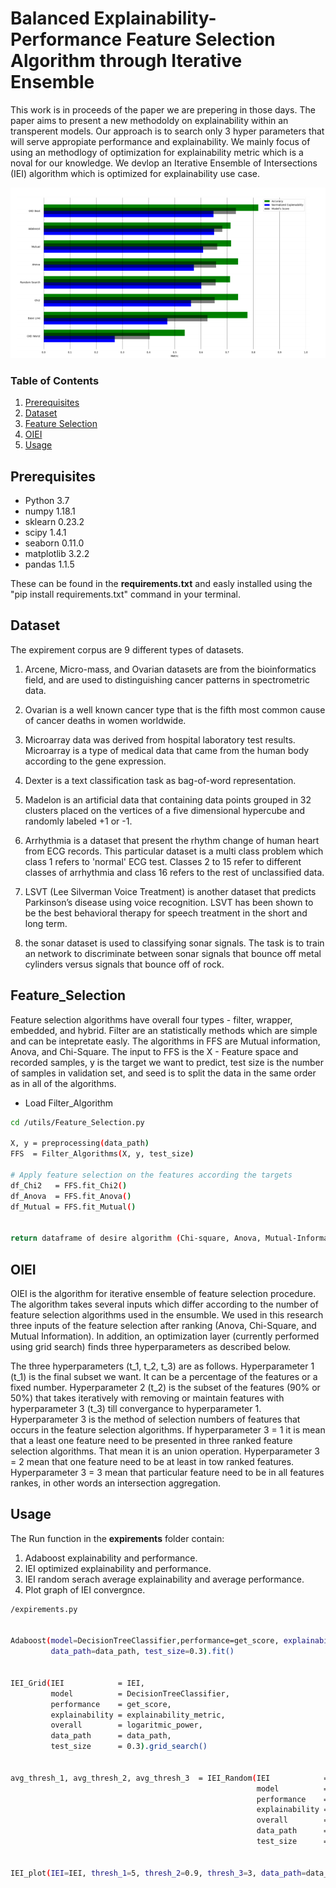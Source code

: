 # Balanced Explainability-Performance Feature Selection Algorithm through Iterative Ensemble 


This work is in proceeds of the paper we are prepering in those days. The paper aims to present a new methodoldy on explainability within an transperent models. Our approach is to search only 3 hyper parameters that will serve appropiate performance and explainability. We mainly focus of using an methodlogy of optimization for explainability metric which is a noval for our knowledge. We devlop an Iterative Ensemble of Intersections (IEI) algorithm which is optimized for explainability use case.

![](./miscs/Abstract.png)


### Table of Contents
1. [Prerequisites](#Prerequisites)     
2. [Dataset](#Dataset)
3. [Feature Selection](#Feature_Selection)
4. [OIEI](#OIEI)
5. [Usage](#Usage)

<a name="Prerequisites"/>

## Prerequisites
- Python      3.7
- numpy       1.18.1
- sklearn     0.23.2
- scipy       1.4.1
- seaborn     0.11.0
- matplotlib  3.2.2
- pandas      1.1.5

These can be found in the **requirements.txt** and easly installed using the "pip install requirements.txt" command in your terminal. 


<a name="Dataset"/>

## Dataset

The expirement corpus are 9 different types of datasets.

1. Arcene, Micro-mass, and Ovarian datasets are from the bioinformatics field, and are used to distinguishing cancer patterns in spectrometric data.

2. Ovarian is a well known cancer type that is the fifth most common cause of cancer deaths in women worldwide.

3. Microarray data was derived from hospital laboratory test results. Microarray is a type of medical data that came from the human body according to the gene expression.

4. Dexter is a text classification task as bag-of-word representation.

5. Madelon is an artificial data that containing data points grouped in 32 clusters placed on the vertices of a five dimensional hypercube and randomly labeled +1 or -1.

6. Arrhythmia is a dataset that present the rhythm change of human heart from ECG records. This particular dataset is a multi class problem which class 1 refers to 'normal' ECG test. Classes 2 to 15 refer to different classes of arrhythmia and class 16 refers to the rest of unclassified data.

7. LSVT (Lee Silverman Voice Treatment) is another dataset that predicts Parkinson’s disease using voice recognition. LSVT has been shown to be the best behavioral therapy for speech treatment in the short and long term. 

8. the sonar dataset is used to classifying sonar signals. The task is to train an network to discriminate between sonar signals that bounce off metal cylinders versus signals that bounce off of rock. 

<a name="Feature_Selection"/>

## Feature_Selection

Feature selection algorithms have overall four types - filter, wrapper, embedded, and hybrid. Filter are an statistically methods which are simple and can be intepretate easly. The algorithms in FFS are Mutual information, Anova, and Chi-Square. The input to FFS is the X - Feature space and recorded samples, y is the target we want to predict, test size is the number of samples in validation set, and seed is to split the data in the same order as in all of the algorithms.


- Load Filter_Algorithm

```bash
cd /utils/Feature_Selection.py

X, y = preprocessing(data_path)
FFS  = Filter_Algorithms(X, y, test_size)

# Apply feature selection on the features according the targets
df_Chi2   = FFS.fit_Chi2()
df_Anova  = FFS.fit_Anova()
df_Mutual = FFS.fit_Mutual()


return dataframe of desire algorithm (Chi-square, Anova, Mutual-Information)
```


<a name="OIEI"/>

## OIEI

OIEI is the algorithm for iterative ensemble of feature selection procedure. The algorithm takes several inputs which differ according to the number of feature selection algorithms used in the ensumble. We used in this research three inputs of the feature selection after ranking (Anova, Chi-Square, and Mutual Information). In addition, an optimization layer (currently performed using grid search) finds three hyperparameters as described below.

The three hyperparameters (t_1, t_2, t_3) are as follows. Hyperparameter 1 (t_1) is the final subset we want. It can be a percentage of the features or a fixed number. Hyperparameter 2 (t_2) is the subset of the features (90% or 50%) that takes iteratively with removing or maintain features with hyperparameter 3 (t_3) till convergance to hyperparameter 1. Hyperparameter 3 is the method of selection numbers of features that occurs in the feature selection algorithms. If hyperparameter 3 = 1 it is mean that a least one feature need to be presented in three ranked feature selection algorithms. That mean it is an union operation. Hyperparameter 3 = 2 mean that one feature need to be at least in tow ranked features. Hyperparameter 3 = 3 mean that particular feature need to be in all features rankes, in other words an intersection aggregation.

<a name="Usage"/>

## Usage

The Run function in the **expirements** folder contain:
1. Adaboost explainability and performance.
2. IEI optimized explainability and performance.
3. IEI random serach average explainability and average performance.
4. Plot graph of IEI convergnce.


```bash
/expirements.py


Adaboost(model=DecisionTreeClassifier,performance=get_score, explainability=explainability_metric,
         data_path=data_path, test_size=0.3).fit()


IEI_Grid(IEI            = IEI,
         model          = DecisionTreeClassifier,
         performance    = get_score,
         explainability = explainability_metric,
         overall        = logaritmic_power,
         data_path      = data_path,
         test_size      = 0.3).grid_search()


avg_thresh_1, avg_thresh_2, avg_thresh_3  = IEI_Random(IEI            = IEI,
                                                       model          = DecisionTreeClassifier,
                                                       performance    = get_score,
                                                       explainability = explainability_metric,
                                                       overall        = logaritmic_power,
                                                       data_path      = data_path,
                                                       test_size      = 0.3).random_search()


IEI_plot(IEI=IEI, thresh_1=5, thresh_2=0.9, thresh_3=3, data_path=data_path, test_size=0.3).plot()
```
